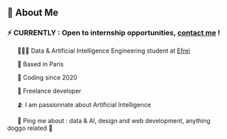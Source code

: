 ## 👋  About Me

### ⚡ CURRENTLY : Open to internship opportunities, [contact me](mailto:nadire.nada91@gmail.com) !


&nbsp;&nbsp;&nbsp;&nbsp;&nbsp;&nbsp;👩🏽‍💻  Data & Artificial Intelligence Engineering student at [Efrei](https://www.efrei.fr/)

&nbsp;&nbsp;&nbsp;&nbsp;&nbsp;&nbsp;📍  Based in Paris

&nbsp;&nbsp;&nbsp;&nbsp;&nbsp;&nbsp;💓  Coding since 2020

&nbsp;&nbsp;&nbsp;&nbsp;&nbsp;&nbsp;🚀  Freelance developer

&nbsp;&nbsp;&nbsp;&nbsp;&nbsp;&nbsp;🫂  I am passionnate about Artificial Intelligence

&nbsp;&nbsp;&nbsp;&nbsp;&nbsp;&nbsp;💬  Ping me about : data & AI, design and web development, anything doggo related 🐶

